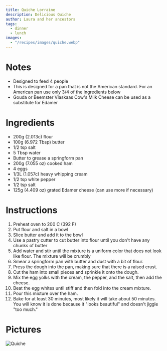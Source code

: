 ```yaml
---
title: Quiche Lorraine
description: Delicious Quiche
author: Laura and her ancestors
tags:
  - dinner
  - lunch
images:
  - "/recipes/images/quiche.webp"
---
```


# Notes

- Designed to feed 4 people
- This is designed for a pan that is not the American standard. For an American pan use only 3/4 of the ingredients below
- Gouda or Beemster Vlaskaas Cow's Milk Cheese can be used as a substitute for Edamer

# Ingredients

- 200g (2.013c) flour
- 100g (6.972 Tbsp) butter
- 1/2 tsp salt
- 5 Tbsp water
- Butter to grease a springform pan
- 200g (7.055 oz) cooked ham
- 4 eggs
- 1/3L (1.057c) heavy whipping cream
- 1/2 tsp white pepper
- 1/2 tsp salt
- 125g (4.409 oz) grated Edamer cheese (can use more if necessary)

# Instructions

1. Preheat oven to 200 C (392 F)
1. Put flour and salt in a bowl
1. Slice butter and add it to the bowl
1. Use a pastry cutter to cut butter into flour until you don't have any chunks of butter
1. Add water and stir until the mixture is a uniform color that does not look like flour. The mixture will be crumbly
1. Smear a springform pan with butter and dust with a bit of flour.
1. Press the dough into the pan, making sure that there is a raised crust.
1. Cut the ham into small pieces and sprinkle it onto the dough.
1. Mix the egg yolks with the cream, the pepper, and the salt, then add the cheese.
1. Beat the egg whites until stiff and then fold into the cream mixture.
1. Pour this mixture over the ham.
1. Bake for at least 30 minutes, most likely it will take about 50 minutes. You will know it is done because it "looks beautiful" and doesn't jiggle "too much."

# Pictures

![Quiche](../images/quiche.webp)
